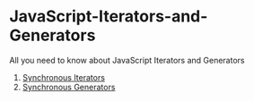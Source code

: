 # JavaScript-Iterators-and-Generators
All you need to know about JavaScript Iterators and Generators


1. [Synchronous Iterators](https://dev.to/jfet97/javascript-iterators-and-generators-synchronous-iterators-141d)
2. [Synchronous Generators](https://dev.to/jfet97/javascript-iterators-and-generators-synchronous-generators-3ai4)
